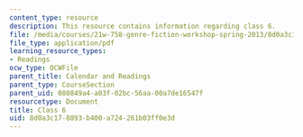 ```yaml
---
content_type: resource
description: This resource contains information regarding class 6.
file: /media/courses/21w-758-genre-fiction-workshop-spring-2013/8d0a3c178893b400a724261b03ff0e3d_MIT21W_758S13_Class_6.pdf
file_type: application/pdf
learning_resource_types:
- Readings
ocw_type: OCWFile
parent_title: Calendar and Readings
parent_type: CourseSection
parent_uid: 080849a4-a03f-02bc-56aa-00a7de16547f
resourcetype: Document
title: Class 6
uid: 8d0a3c17-8893-b400-a724-261b03ff0e3d
---
```


